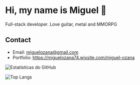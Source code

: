 # Hi, my name is Miguel 👋

Full-stack developer. Love guitar, metal and MMORPG

## Contact
- Email: miguelozana@gmail.com
- Portfolio: https://miguelozana74.wixsite.com/miguel-ozana

![Estatísticas do GitHub](https://github-readme-stats.vercel.app/api?username=miguel-dfk666&show_icons=true&count_private=true)

![Top Langs](https://github-readme-stats.vercel.app/api/top-langs/?username=miguel-dfk666&layout=compact)
